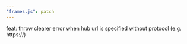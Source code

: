 ```yaml
---
"frames.js": patch
---
```


feat: throw clearer error when hub url is specified without protocol (e.g. https://)
